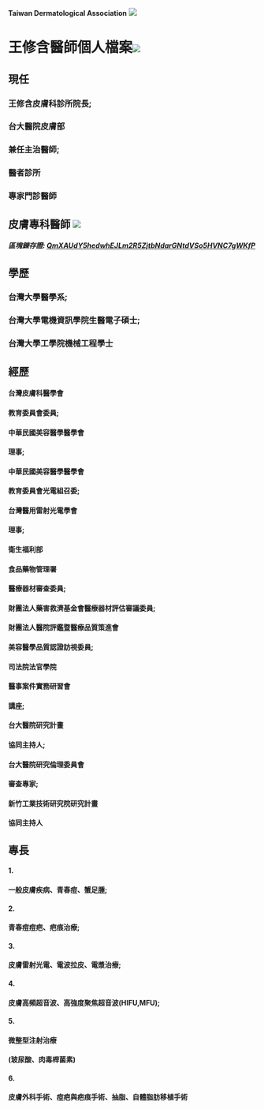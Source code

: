**Taiwan Dermatological Association**
![](https://i.imgur.com/c4PrZud.png)
# 王修含醫師個人檔案![](https://i.imgur.com/LwxVHcd.png)


## 現任

### 王修含皮膚科診所院長; 

### 台大醫院皮膚部 

### 兼任主治醫師; 

### 醫者診所 

### 專家門診醫師 



## 皮膚專科醫師 ![](https://i.imgur.com/JP4b3IN.png)

##### 區塊錬存證: [QmXAUdY5hedwhEJLm2R5ZjtbNdarGNtdVSo5HVNC7gWKfP](https://explore.ipld.io/#/explore/QmXAUdY5hedwhEJLm2R5ZjtbNdarGNtdVSo5HVNC7gWKfP)


## 學歷

### 台灣大學醫學系;

### 台灣大學電機資訊學院生醫電子碩士;

### 台灣大學工學院機械工程學士



## 經歷

#### 台灣皮膚科醫學會

#### 教育委員會委員;

#### 中華民國美容醫學醫學會

#### 理事;

#### 中華民國美容醫學醫學會

#### 教育委員會光電組召委;

#### 台灣醫用雷射光電學會

#### 理事;

#### 衛生福利部

#### 食品藥物管理署

#### 醫療器材審查委員;

#### 財團法人藥害救濟基金會醫療器材評估審議委員;

#### 財團法人醫院評鑑暨醫療品質策進會

#### 美容醫學品質認證訪視委員;

#### 司法院法官學院

#### 醫事案件實務研習會

#### 講座;

#### 台大醫院研究計畫

#### 協同主持人;

#### 台大醫院研究倫理委員會

#### 審查專家;

#### 新竹工業技術研究院研究計畫

#### 協同主持人



## 專長

#### 1.

#### 一般皮膚疾病、青春痘、蟹足腫;

#### 2.

#### 青春痘痘疤、疤痕治療;

#### 3.

#### 皮膚雷射光電、電波拉皮、電漿治療;

#### 4.

#### 皮膚高頻超音波、高強度聚焦超音波(HIFU,MFU);

#### 5.

#### 微整型注射治療

#### (玻尿酸、肉毒桿菌素)

#### 6.

#### 皮膚外科手術、痘疤與疤痕手術、抽脂、自體脂肪移植手術




